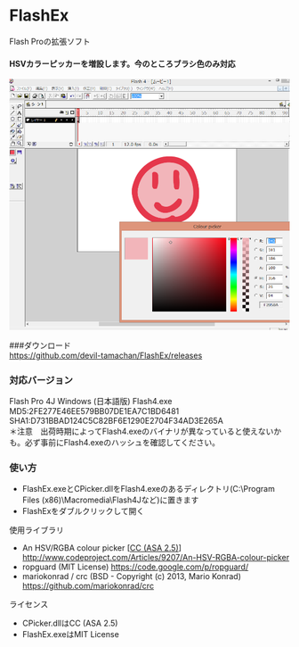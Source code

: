 # FlashEx
Flash Proの拡張ソフト

#### HSVカラーピッカーを増設します。今のところブラシ色のみ対応

<img src="https://raw.githubusercontent.com/devil-tamachan/FlashEx/master/flashex01.png">


###ダウンロード<br />
<a href="https://github.com/devil-tamachan/FlashEx/releases">https://github.com/devil-tamachan/FlashEx/releases</a>

### 対応バージョン <br />
 Flash Pro 4J Windows (日本語版) Flash4.exe MD5:2FE277E46EE579BB07DE1EA7C1BD6481 SHA1:D731BBAD124C5C82BF6E1290E2704F34AD3E265A<br />
 ＊注意　出荷時期によってFlash4.exeのバイナリが異なっていると使えないかも。必ず事前にFlash4.exeのハッシュを確認してください。

### 使い方
 - FlashEx.exeとCPicker.dllをFlash4.exeのあるディレクトリ(C:\Program Files (x86)\Macromedia\Flash4Jなど)に置きます
 - FlashExをダブルクリックして開く

使用ライブラリ
 - An HSV/RGBA colour picker [<a href="http://creativecommons.org/licenses/by-sa/2.5/deed.ja">CC (ASA 2.5)</a>] <a href="http://www.codeproject.com/Articles/9207/An-HSV-RGBA-colour-picker">http://www.codeproject.com/Articles/9207/An-HSV-RGBA-colour-picker</a>
 - ropguard (MIT License) <a href="https://code.google.com/p/ropguard/">https://code.google.com/p/ropguard/</a>
 - mariokonrad / crc (BSD - Copyright (c) 2013, Mario Konrad) <a href="https://github.com/mariokonrad/crc">https://github.com/mariokonrad/crc</a>
 
ライセンス
 - CPicker.dllはCC (ASA 2.5)
 - FlashEx.exeはMIT License